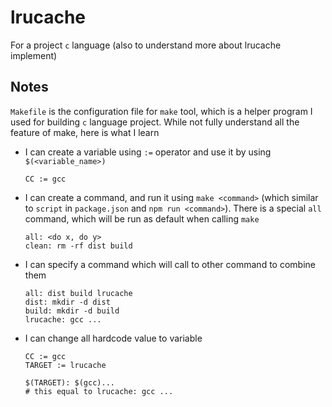 # lrucache

For a project `c` language (also to understand more about lrucache implement)

## Notes

`Makefile` is the configuration file for `make` tool, which is a helper program I used for building `c` language project. While not fully understand all the feature of make, here is what I learn
- I can create a variable using `:=` operator and use it by using `$(<variable_name>)`
    ```
    CC := gcc
    ```
- I can create a command, and run it using `make <command>` (which similar to `script` in `package.json` and `npm run <command>`). There is a special `all` command, which will be run as default when calling `make`
    ```make
    all: <do x, do y>
    clean: rm -rf dist build
    ```
- I can specify a command which will call to other command to combine them
    ```make
    all: dist build lrucache
    dist: mkdir -d dist
    build: mkdir -d build
    lrucache: gcc ...
    ```
- I can change all hardcode value to variable
    ```make
    CC := gcc
    TARGET := lrucache

    $(TARGET): $(gcc)...
    # this equal to lrucache: gcc ...
    ```
